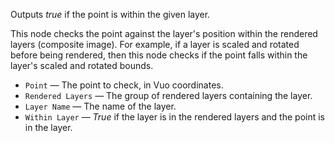 Outputs *true* if the point is within the given layer. 

This node checks the point against the layer's position within the rendered layers (composite image). For example, if a layer is scaled and rotated before being rendered, then this node checks if the point falls within the layer's scaled and rotated bounds. 

   - `Point` — The point to check, in Vuo coordinates. 
   - `Rendered Layers` — The group of rendered layers containing the layer. 
   - `Layer Name` — The name of the layer. 
   - `Within Layer` — *True* if the layer is in the rendered layers and the point is in the layer. 
